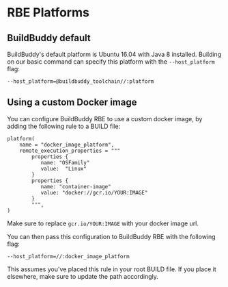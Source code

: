 <!--
{
  "name": "RBE Platforms",
  "category": "5f18d21935ec3867907dda03",
  "priority": 700
}
-->
# RBE Platforms

## BuildBuddy default 

BuildBuddy's default platform is Ubuntu 16.04 with Java 8 installed. Building on our basic command can specify this platform with the `--host_platform` flag:
```
--host_platform=@buildbuddy_toolchain//:platform
```

## Using a custom Docker image

You can configure BuildBuddy RBE to use a custom docker image, by adding the following rule to a BUILD file:

```
platform(
    name = "docker_image_platform",
    remote_execution_properties = """
        properties {
           name: "OSFamily"
           value:  "Linux"
        }
        properties {
           name: "container-image"
           value: "docker://gcr.io/YOUR:IMAGE"
        }
        """,
)
```

Make sure to replace `gcr.io/YOUR:IMAGE` with your docker image url.

You can then pass this configuration to BuildBuddy RBE with the following flag:
```
--host_platform=//:docker_image_platform
```

This assumes you've placed this rule in your root BUILD file. If you place it elsewhere, make sure to update the path accordingly.